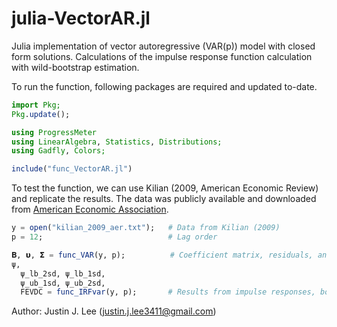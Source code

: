 # julia-VectorAR.jl
Julia implementation of vector autoregressive (VAR(p)) model with closed form solutions.
Calculations of the impulse response function calculation with wild-bootstrap estimation.


To run the function, following packages are required and updated to-date.
```julia
import Pkg;
Pkg.update();

using ProgressMeter
using LinearAlgebra, Statistics, Distributions;
using Gadfly, Colors;

include("func_VectorAR.jl")
```
To test the function, we can use Kilian (2009, American Economic Review) and replicate the results. The data was publicly available and  downloaded from [American Economic Association](https://www.aeaweb.org/articles?id=10.1257/aer.99.3.1053).

```julia
y = open("kilian_2009_aer.txt");   # Data from Kilian (2009)
p = 12;                            # Lag order

𝚩, 𝞄, 𝝨 = func_VAR(y, p);          # Coefficient matrix, residuals, and covariance matrix
ψ, 
  ψ_lb_2sd, ψ_lb_1sd, 
  ψ_ub_1sd, ψ_ub_2sd,
  FEVDC = func_IRFvar(y, p);       # Results from impulse responses, bootstrap CI band, and FEVDC
```

Author: Justin J. Lee (justin.j.lee3411@gmail.com)
